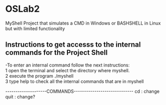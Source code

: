 # OSLab2
MyShell Project that simulates a CMD in Windows or BASHSHELL in Linux but with limited functionality

 Instructions to get accesss to the internal commands for the Project Shell
--------------------------------------------------------

-To enter an internal command follow the next instructions:<br />
1 open the terminal and select the directory where myshell.<br />
2 execute the program  ./myshell<br />
3 type help to check all the internal commands that are in myshell

--------------------COMMANDS-----------------------------
cd :  change
quit : change?
